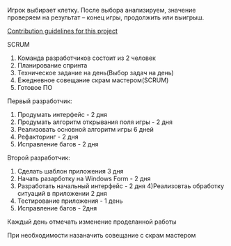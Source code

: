 Игрок выбирает клетку. После выбора анализируем, значение проверяем на результат – конец игры, продолжить или выигрыш.

[Contribution guidelines for this project](../README.md)

SCRUM

1) Команда разработчиков состоит из 2 человек
2) Планирование спринта
3) Техническое задание на день(Выбор задач на день)
4) Ежедневное совещание скрам мастером(SCRUM)
5) Готовое ПО

Первый разработчик:
  1) Продумать интерфейс - 2 дня
  2) Продумать алгоритм открывания поля игры - 2 дня
  3) Реализовать основной алгоритм игры  6 дней
  4) Рефакторинг - 2 дня
  5) Исправление багов - 2 дня
 
Второй разработчик:
  1) Сделать шаблон приложения 3 дня
  2) Начать разарботку на Windows Form - 2 дня
  3) Разработать начальный интерфейс - 2 дня
  4)Реализовтаь обработку ситуаций в приложении 2 дня 
  5) Тестирование приложения - 1 день
  6) Исправление багов - 2дня
  
Каждый день отмечать изменение проделанной работы

При необходимости назаначить совещание с скрам мастером
  



